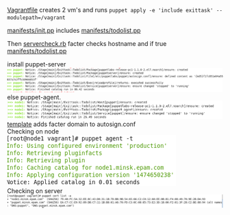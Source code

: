 [Vagrantfile](Vagrantfile) creates 2 vm's and runs `puppet apply -e 'include exittask' --modulepath=/vagrant`

[manifests/init.pp](exittask/manifests/init.pp) includes [manifests/todolist.pp](exittask/manifests/todolist.pp)

Then [servercheck.rb](exittask/lib/facter/servercheck.rb) facter checks hostname and if true [manifests/todolist.pp](exittask/manifests/todolist.pp)

install puppet-server  
![!](server.png)  
else puppet-agent.  
![!](node1.png)  
[template](exittask/templates/autosign.erb) adds facter domain to autosign.conf  
Checking on node   
![!](nodecheck.png)  
Checking on server    
![!](servercheck.png)  
  
